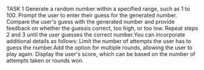 TASK 1
 Generate a random number within a specified range, such as 1 to 100.
 Prompt the user to enter their guess for the generated number. 
 Compare the user's guess with the generated number and provide feedback on whether the guessis correct, too high, or too low.
 Repeat steps 2 and 3 until the user guesses the correct number.You can incorporate additional details as follows:
Limit the number of attempts the user has to guess the number.Add the option for multiple rounds, allowing the user to play again.
Display the user's score, which can be based on the number of attempts taken or rounds won.
